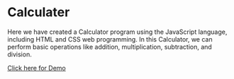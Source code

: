 # Calculater
Here we have created a Calculator program using the JavaScript language, including HTML and CSS web programming. In this Calculator, we can perform basic operations like addition, multiplication, subtraction, and division.

[Click here for Demo](calculater101.netlify.app)
